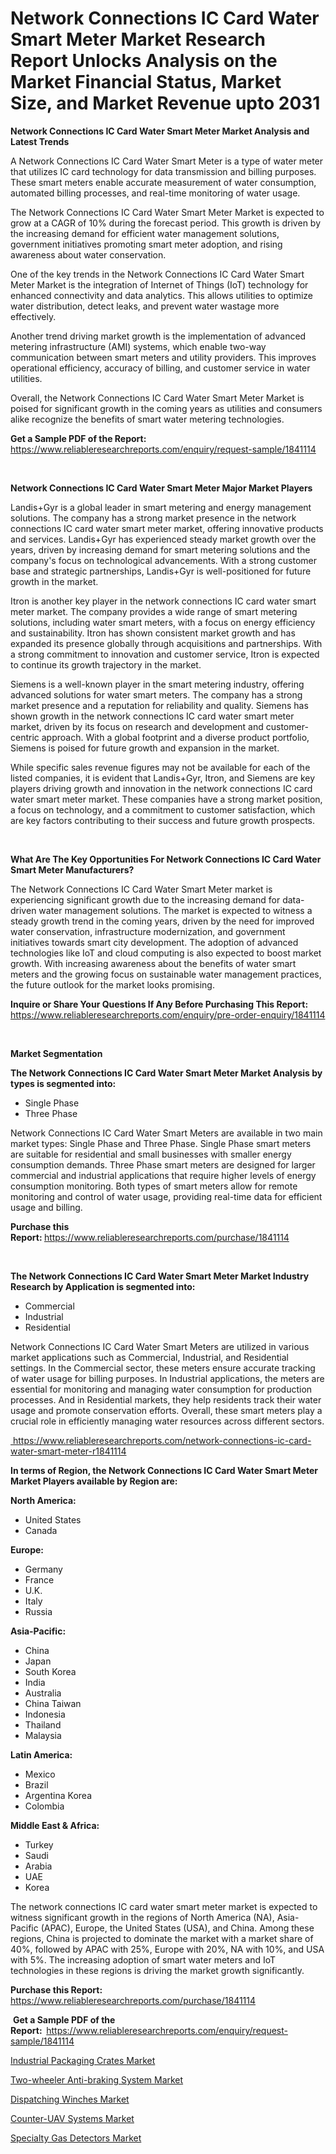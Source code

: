 <p><h1>Network Connections IC Card Water Smart Meter Market Research Report Unlocks Analysis on the Market Financial Status, Market Size, and Market Revenue upto 2031</h1></p><p><strong>Network Connections IC Card Water Smart Meter Market Analysis and Latest Trends</strong></p>
<p><p>A Network Connections IC Card Water Smart Meter is a type of water meter that utilizes IC card technology for data transmission and billing purposes. These smart meters enable accurate measurement of water consumption, automated billing processes, and real-time monitoring of water usage.</p><p>The Network Connections IC Card Water Smart Meter Market is expected to grow at a CAGR of 10% during the forecast period. This growth is driven by the increasing demand for efficient water management solutions, government initiatives promoting smart meter adoption, and rising awareness about water conservation.</p><p>One of the key trends in the Network Connections IC Card Water Smart Meter Market is the integration of Internet of Things (IoT) technology for enhanced connectivity and data analytics. This allows utilities to optimize water distribution, detect leaks, and prevent water wastage more effectively.</p><p>Another trend driving market growth is the implementation of advanced metering infrastructure (AMI) systems, which enable two-way communication between smart meters and utility providers. This improves operational efficiency, accuracy of billing, and customer service in water utilities.</p><p>Overall, the Network Connections IC Card Water Smart Meter Market is poised for significant growth in the coming years as utilities and consumers alike recognize the benefits of smart water metering technologies.</p></p>
<p><strong>Get a Sample PDF of the Report:&nbsp;</strong> <a href="https://www.reliableresearchreports.com/enquiry/request-sample/1841114">https://www.reliableresearchreports.com/enquiry/request-sample/1841114</a></p>
<p>&nbsp;</p>
<p><strong>Network Connections IC Card Water Smart Meter Major Market Players</strong></p>
<p><p>Landis+Gyr is a global leader in smart metering and energy management solutions. The company has a strong market presence in the network connections IC card water smart meter market, offering innovative products and services. Landis+Gyr has experienced steady market growth over the years, driven by increasing demand for smart metering solutions and the company's focus on technological advancements. With a strong customer base and strategic partnerships, Landis+Gyr is well-positioned for future growth in the market.</p><p>Itron is another key player in the network connections IC card water smart meter market. The company provides a wide range of smart metering solutions, including water smart meters, with a focus on energy efficiency and sustainability. Itron has shown consistent market growth and has expanded its presence globally through acquisitions and partnerships. With a strong commitment to innovation and customer service, Itron is expected to continue its growth trajectory in the market.</p><p>Siemens is a well-known player in the smart metering industry, offering advanced solutions for water smart meters. The company has a strong market presence and a reputation for reliability and quality. Siemens has shown growth in the network connections IC card water smart meter market, driven by its focus on research and development and customer-centric approach. With a global footprint and a diverse product portfolio, Siemens is poised for future growth and expansion in the market.</p><p>While specific sales revenue figures may not be available for each of the listed companies, it is evident that Landis+Gyr, Itron, and Siemens are key players driving growth and innovation in the network connections IC card water smart meter market. These companies have a strong market position, a focus on technology, and a commitment to customer satisfaction, which are key factors contributing to their success and future growth prospects.</p></p>
<p>&nbsp;</p>
<p><strong>What Are The Key Opportunities For Network Connections IC Card Water Smart Meter Manufacturers?</strong></p>
<p><p>The Network Connections IC Card Water Smart Meter market is experiencing significant growth due to the increasing demand for data-driven water management solutions. The market is expected to witness a steady growth trend in the coming years, driven by the need for improved water conservation, infrastructure modernization, and government initiatives towards smart city development. The adoption of advanced technologies like IoT and cloud computing is also expected to boost market growth. With increasing awareness about the benefits of water smart meters and the growing focus on sustainable water management practices, the future outlook for the market looks promising.</p></p>
<p><strong>Inquire or Share Your Questions If Any Before Purchasing This Report:</strong> <a href="https://www.reliableresearchreports.com/enquiry/pre-order-enquiry/1841114">https://www.reliableresearchreports.com/enquiry/pre-order-enquiry/1841114</a></p>
<p>&nbsp;</p>
<p><strong>Market Segmentation</strong></p>
<p><strong>The Network Connections IC Card Water Smart Meter Market Analysis by types is segmented into:</strong></p>
<p><ul><li>Single Phase</li><li>Three Phase</li></ul></p>
<p><p>Network Connections IC Card Water Smart Meters are available in two main market types: Single Phase and Three Phase. Single Phase smart meters are suitable for residential and small businesses with smaller energy consumption demands. Three Phase smart meters are designed for larger commercial and industrial applications that require higher levels of energy consumption monitoring. Both types of smart meters allow for remote monitoring and control of water usage, providing real-time data for efficient usage and billing.</p></p>
<p><strong>Purchase this Report:&nbsp;</strong><a href="https://www.reliableresearchreports.com/purchase/1841114">https://www.reliableresearchreports.com/purchase/1841114</a></p>
<p>&nbsp;</p>
<p><strong>The Network Connections IC Card Water Smart Meter Market Industry Research by Application is segmented into:</strong></p>
<p><ul><li>Commercial</li><li>Industrial</li><li>Residential</li></ul></p>
<p><p>Network Connections IC Card Water Smart Meters are utilized in various market applications such as Commercial, Industrial, and Residential settings. In the Commercial sector, these meters ensure accurate tracking of water usage for billing purposes. In Industrial applications, the meters are essential for monitoring and managing water consumption for production processes. And in Residential markets, they help residents track their water usage and promote conservation efforts. Overall, these smart meters play a crucial role in efficiently managing water resources across different sectors.</p></p>
<p><a href="https://www.reliableresearchreports.com/network-connections-ic-card-water-smart-meter-r1841114">&nbsp;https://www.reliableresearchreports.com/network-connections-ic-card-water-smart-meter-r1841114</a></p>
<p><strong>In terms of Region, the Network Connections IC Card Water Smart Meter Market Players available by Region are:</strong></p>
<p>
    <p> <strong> North America: </strong>
        <ul>
            <li>United States</li>
            <li>Canada</li>
        </ul>
        </p> 
    <p> <strong> Europe: </strong>
        <ul>
            <li>Germany</li>
            <li>France</li>
            <li>U.K.</li>
            <li>Italy</li>
            <li>Russia</li>
        </ul>
        </p> 
    <p> <strong> Asia-Pacific: </strong>
        <ul>
            <li>China</li>
            <li>Japan</li>
            <li>South Korea</li>
            <li>India</li>
            <li>Australia</li>
            <li>China Taiwan</li>
            <li>Indonesia</li>
            <li>Thailand</li>
            <li>Malaysia</li>
        </ul>
        </p> 
    <p> <strong> Latin America: </strong>
        <ul>
            <li>Mexico</li>
            <li>Brazil</li>
            <li>Argentina Korea</li>
            <li>Colombia</li>
        </ul>
        </p> 
    <p> <strong> Middle East & Africa: </strong>
        <ul>
            <li>Turkey</li>
            <li>Saudi</li>
            <li>Arabia</li>
            <li>UAE</li>
            <li>Korea</li>
        </ul>
    </p>
    </p>
<p><p>The network connections IC card water smart meter market is expected to witness significant growth in the regions of North America (NA), Asia-Pacific (APAC), Europe, the United States (USA), and China. Among these regions, China is projected to dominate the market with a market share of 40%, followed by APAC with 25%, Europe with 20%, NA with 10%, and USA with 5%. The increasing adoption of smart water meters and IoT technologies in these regions is driving the market growth significantly.</p></p>
<p><strong>Purchase this Report: </strong><a href="https://www.reliableresearchreports.com/purchase/1841114">https://www.reliableresearchreports.com/purchase/1841114</a></p>
<p>&nbsp;<strong>Get a Sample PDF of the Report:&nbsp;&nbsp;</strong><a href="https://www.reliableresearchreports.com/enquiry/request-sample/1841114">https://www.reliableresearchreports.com/enquiry/request-sample/1841114</a></p>
<p><strong></strong></p>
<p><p><a href="https://github.com/faniayasa/Market-Research-Report-List-1/blob/main/industrial-packaging-crates-market.md">Industrial Packaging Crates Market</a></p><p><a href="https://github.com/moyahfrancoestellec51j635wcx/Market-Research-Report-List-3/blob/main/two-wheeler-anti-braking-system-market.md">Two-wheeler Anti-braking System Market</a></p><p><a href="https://github.com/JuliaFadel1922/Market-Research-Report-List-2/blob/main/dispatching-winches-market.md">Dispatching Winches Market</a></p><p><a href="https://github.com/alexcrou8/Market-Research-Report-List-1/blob/main/counter-uav-systems-market.md">Counter-UAV Systems Market</a></p><p><a href="https://github.com/thereveren80/Market-Research-Report-List-1/blob/main/specialty-gas-detectors-market.md">Specialty Gas Detectors Market</a></p></p>